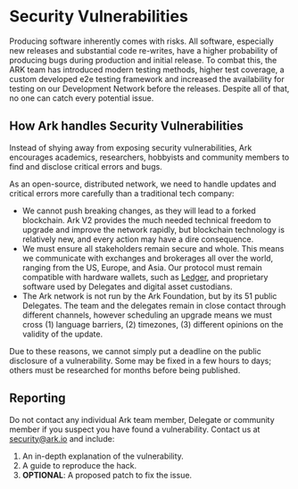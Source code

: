 # Security Vulnerabilities

Producing software inherently comes with risks. All software, especially new releases and substantial code re-writes, have a higher probability of producing bugs during production and initial release. To combat this, the ARK team has introduced modern testing methods, higher test coverage, a custom developed e2e testing framework and increased the availability for testing on our Development Network before the releases. Despite all of that, no one can catch every potential issue.

## How Ark handles Security Vulnerabilities

Instead of shying away from exposing security vulnerabilities, Ark encourages academics, researchers, hobbyists and community members to find and disclose critical errors and bugs.

As an open-source, distributed network, we need to handle updates and critical errors more carefully than a traditional tech company:

- We cannot push breaking changes, as they will lead to a forked blockchain. Ark V2 provides the much needed technical freedom to upgrade and improve the network rapidly, but blockchain technology is relatively new, and every action may have a dire consequence.
- We must ensure all stakeholders remain secure and whole. This means we communicate with exchanges and brokerages all over the world, ranging from the US, Europe, and Asia. Our protocol must remain compatible with hardware wallets, such as [Ledger](https://www.ledger.com), and proprietary software used by Delegates and digital asset custodians.
- The Ark network is not run by the Ark Foundation, but by its 51 public Delegates. The team and the delegates remain in close contact through different channels, however scheduling an upgrade means we must cross (1) language barriers, (2) timezones, (3) different opinions on the validity of the update.

Due to these reasons, we cannot simply put a deadline on the public disclosure of a vulnerability. Some may be fixed in a few hours to days; others must be researched for months before being published.

## Reporting

Do not contact any individual Ark team member, Delegate or community member if you suspect you have found a vulnerability. Contact us at [security@ark.io](mailto:security@ark.io) and include:

1. An in-depth explanation of the vulnerability.
2. A guide to reproduce the hack.
3. **OPTIONAL**: A proposed patch to fix the issue.